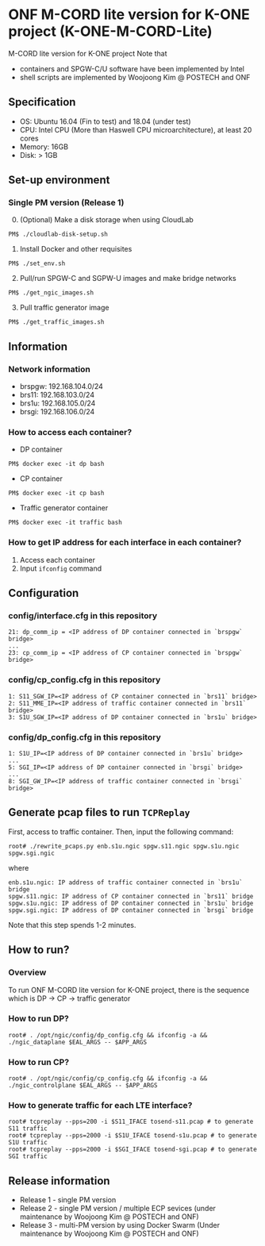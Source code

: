 # ONF M-CORD lite version for K-ONE project (K-ONE-M-CORD-Lite)
M-CORD lite version for K-ONE project
Note that
* containers and SPGW-C/U software have been implemented by Intel
* shell scripts are implemented by Woojoong Kim @ POSTECH and ONF


## Specification
* OS: Ubuntu 16.04 (Fin to test) and 18.04 (under test)
* CPU: Intel CPU (More than Haswell CPU microarchitecture), at least 20 cores
* Memory: 16GB
* Disk: > 1GB

## Set-up environment
### Single PM version (Release 1)
0. (Optional) Make a disk storage when using CloudLab
```
PM$ ./cloudlab-disk-setup.sh
```

1. Install Docker and other requisites
```
PM$ ./set_env.sh
```

2. Pull/run SPGW-C and SGPW-U images and make bridge networks
```
PM$ ./get_ngic_images.sh
```

3. Pull traffic generator image
```
PM$ ./get_traffic_images.sh
```

## Information
### Network information
* brspgw: 192.168.104.0/24
* brs11: 192.168.103.0/24
* brs1u: 192.168.105.0/24
* brsgi: 192.168.106.0/24

### How to access each container?
* DP container
```
PM$ docker exec -it dp bash
```

* CP container
```
PM$ docker exec -it cp bash
```

* Traffic generator container
```
PM$ docker exec -it traffic bash
```

### How to get IP address for each interface in each container?
1. Access each container
2. Input `ifconfig` command

## Configuration
### config/interface.cfg in this repository
```
21: dp_comm_ip = <IP address of DP container connected in `brspgw` bridge>
...
23: cp_comm_ip = <IP address of CP container connected in `brspgw` bridge>
```

### config/cp\_config.cfg in this repository
```
1: S11_SGW_IP=<IP address of CP container connected in `brs11` bridge>
2: S11_MME_IP=<IP address of traffic container connected in `brs11` bridge>
3: S1U_SGW_IP=<IP address of DP container connected in `brs1u` bridge>
```

### config/dp\_config.cfg in this repository
```
1: S1U_IP=<IP address of DP container connected in `brs1u` bridge>
...
5: SGI_IP=<IP address of DP container connected in `brsgi` bridge>
...
8: SGI_GW_IP=<IP address of traffic container connected in `brsgi` bridge>
```

## Generate pcap files to run `TCPReplay`

First, access to traffic container.
Then, input the following command:
```
root# ./rewrite_pcaps.py enb.s1u.ngic spgw.s11.ngic spgw.s1u.ngic spgw.sgi.ngic
```
where
```
enb.s1u.ngic: IP address of traffic container connected in `brs1u` bridge
spgw.s11.ngic: IP address of CP container connected in `brs11` bridge
spgw.s1u.ngic: IP address of DP container connected in `brs1u` bridge
spgw.sgi.ngic: IP address of DP container connected in `brsgi` bridge
```
Note that this step spends 1-2 minutes.

## How to run?
### Overview
To run ONF M-CORD lite version for K-ONE project, there is the sequence which is DP -> CP -> traffic generator

### How to run DP?
```
root# . /opt/ngic/config/dp_config.cfg && ifconfig -a && ./ngic_dataplane $EAL_ARGS -- $APP_ARGS
```

### How to run CP?
```
root# . /opt/ngic/config/cp_config.cfg && ifconfig -a && ./ngic_controlplane $EAL_ARGS -- $APP_ARGS
```

### How to generate traffic for each LTE interface?
```
root# tcpreplay --pps=200 -i $S11_IFACE tosend-s11.pcap # to generate S11 traffic
root# tcpreplay --pps=2000 -i $S1U_IFACE tosend-s1u.pcap # to generate S1U traffic
root# tcpreplay --pps=2000 -i $SGI_IFACE tosend-sgi.pcap # to generate SGI traffic
```

## Release information
* Release 1 - single PM version
* Release 2 - single PM version / multiple ECP sevices (under maintenance by Woojoong Kim @ POSTECH and ONF)
* Release 3 - multi-PM version by using Docker Swarm (Under maintenance by Woojoong Kim @ POSTECH and ONF)

